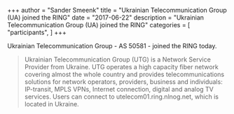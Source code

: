 +++
author = "Sander Smeenk"
title = "Ukrainian Telecommunication Group (UA) joined the RING"
date = "2017-06-22"
description = "Ukrainian Telecommunication Group (UA) joined the RING"
categories = [
    "participants",
]
+++

Ukrainian Telecommunication Group - AS 50581 - joined the RING today.
> Ukrainian Telecommunication Group (UTG) is a Network Service Provider from Ukraine. UTG operates a high capacity fiber network covering almost the whole country and provides telecommunications solutions for network operators, providers, business and individuals: IP-transit, MPLS VPNs, Internet connection, digital and analog TV services.
Users can connect to utelecom01.ring.nlnog.net, which is located in Ukraine.

